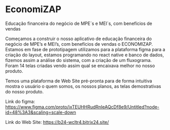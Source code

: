 # EconomiZAP
Educação financeira do negócio de MPE´s e MEI`s, com benefícios de vendas

Começamos a construir o nosso aplicativo de educação financeira do negócio de MPE’s e MEI’s, com benefícios de vendas o ECONOMIZAP. Estamos em fase de prototipagem utilizamos para a plataforma figma para a criação do layout, estamos programando no react native e banco de dados, fizemos assim a análise do sistema, com a criação de um fluxograma.
Foram 14 telas criadas vendo assim qual se encaixava melhor no nosso produto.

Temos uma plataforma de Web Site pré-pronta para de forma intuitiva mostra o usuário o quem somos, os nossos planos, as telas demostrativas do nosso produto.

Link do figma: https://www.figma.com/proto/ixTEUHHRudRnIeAQcDf8e9/Untitled?node-id=48%3A3&scaling=scale-down

Link do Web Site: https://b24-wcltr4.bitrix24.site/
